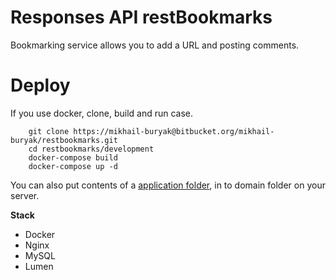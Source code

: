 # Responses API restBookmarks
Bookmarking service allows you to add a URL and posting comments.

# Deploy
If you use docker, clone, build and run case.

        git clone https://mikhail-buryak@bitbucket.org/mikhail-buryak/restbookmarks.git
        cd restbookmarks/development
        docker-compose build
        docker-compose up -d

You can also put contents of a [application folder](https://bitbucket.org/mikhail-buryak/restbookmarks/src/6aaef0df030e03d2f8bbe08a0cb0c64c3e873f84/development/app/?at=master), in to domain folder on your server.

**Stack**

* Docker
* Nginx
* MySQL
* Lumen